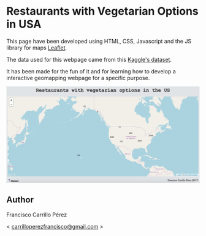 # Restaurants with Vegetarian Options in USA

This page have been developed using HTML, CSS, Javascript and the JS library for maps [Leaflet](http://leafletjs.com).

The data used for this webpage came from this [Kaggle's dataset](https://www.kaggle.com/datafiniti/vegetarian-vegan-restaurants).

It has been made for the fun of it and for learning how to develop a interactive geomapping webpage for a specific purpose.

![Page](https://github.com/pacocp/Restaurants_with_Vegetarian_Options_in_USA/blob/master/img/page.png)

## Author

Francisco Carrillo Pérez

< carrilloperezfrancisco@gmail.com >